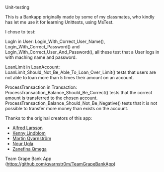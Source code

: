 Unit-testing

This is a Bankapp originally made by some of my classmates, who kindly has let me use it for learning Unittests, using MsTest.

I chose to test: 

LogIn in User: Login_With_Correct_User_Name(), Login_With_Correct_Password() and Login_With_Correct_User_And_Password(), all these test that a User logs in with maching name and password.

LoanLimit in LoanAccount: LoanLimit_Should_Not_Be_Able_To_Loan_Over_Limit() tests that users are not able to loan more than 5 times their amount on an account.

ProcessTransaction in Transaction: ProcessTransaction_Balance_Should_Be_Correct() tests that the correct amount is transferred to the chosen account.
ProcessTransaction_Balance_Should_Not_Be_Negative() tests that it is not possible to transfer more money than exists on the account.

Thanks to the original creators of this app: 
* [Alfred Larsson](https://github.com/Fredihi)
* [Kenny Lindblom](https://github.com/KennyLindblom)
* [Martin Qvarnström](https://github.com/qvarnstr0m)
* [Nour Uqla](https://github.com/NourUq02)
* [Zanefina Qmega](https://github.com/Zanefina)
 
 Team Grape Bank App (https://github.com/qvarnstr0m/TeamGrapeBankApp)
